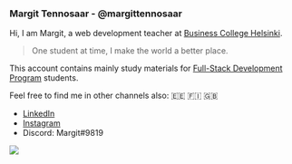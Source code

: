 ### Margit Tennosaar - @margittennosaar

Hi, I am Margit, a web development teacher at [Business College Helsinki](https://en.bc.fi/). 

> One student at time, I make the world a better place.

This account contains mainly study materials for [Full-Stack Development Program](https://en.bc.fi/qualifications/full-stack-web-developer-program/) students.


Feel free to find me in other channels also: 
🇪🇪 🇫🇮 🇬🇧

- [LinkedIn](https://www.linkedin.com/in/margittennosaar/)
- [Instagram](https://www.instagram.com/margittennosaar/)
- Discord: Margit#9819


![](https://komarev.com/ghpvc/?username=margittennosaar&color=orange)
